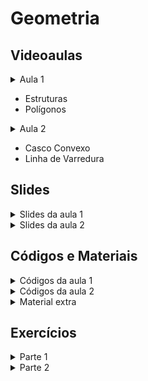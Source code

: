 Geometria
====================================

## Videoaulas

<details>
    <summary>Aula 1</summary>

<iframe width="672" height="378" src="https://www.youtube.com/embed/VJ2GsuPnmpA" title="YouTube video player" frameborder="0" allow="accelerometer; autoplay; clipboard-write; encrypted-media; gyroscope; picture-in-picture" allowfullscreen></iframe>

</details>

- Estruturas
- Polígonos

<details>
    <summary>Aula 2</summary>

</details>

- Casco Convexo
- Linha de Varredura

## Slides

<details>
    <summary>Slides da aula 1</summary>

<iframe src="https://docs.google.com/presentation/d/e/2PACX-1vT3_4gnUV3-Heex8lCiTIsoJPzzC1dbonf5dTb-BqgE42U-fOmpBAIayVe2JwxmKqwlulP55lhSCcYh/embed?start=false&loop=false&delayms=60000" frameborder="0" width="672" height="378" allowfullscreen="true" mozallowfullscreen="true" webkitallowfullscreen="true"></iframe>

</details>

<details>
    <summary>Slides da aula 2</summary>

</details>

## Códigos e Materiais

<details>
    <summary>Códigos da aula 1</summary>

<div markdown=1>

- [CSES Point Location Test](code/pointCross.cpp)
- [CF Crazy Town](code/crazyTown.cpp)
- [CSES Polygon Area](code/polygonArea.cpp)
- [GCPC Hobbits](code/hobbits.cpp)

</div>
</details>

<details>
    <summary>Códigos da aula 2</summary>

<div markdown=1>

</div>
</details>


<details>
    <summary>Material extra</summary>

<div markdown=1>

- [[CP-algo] Basic Geometry](https://cp-algorithms.com/geometry/basic-geometry.html)
- [[CP-algo] Finding area of simple polygon](https://cp-algorithms.com/geometry/area-of-simple-polygon.html)
- [[CP-algo] Check if point belongs to the convex polygon](https://cp-algorithms.com/geometry/point-in-convex-polygon.html)
- [[CF-Blog] Geometry: 2D points and lines](https://codeforces.com/blog/entry/48122)
- [[CF-Blog] Geometry: Polygon algorithms](https://codeforces.com/blog/entry/48868)

- [[CP-algo] Geometry: Convex Hull using Graham's Scan](https://cp-algorithms.com/geometry/grahams-scan-convex-hull.html)
- [[Wikipedia] Convex Hull using Monotone Chain](https://en.wikibooks.org/wiki/Algorithm_Implementation/Geometry/Convex_hull/Monotone_chain)
- [[TopCoder] Sweep Line Algorithms](https://www.topcoder.com/thrive/articles/Line%20Sweep%20Algorithms)
- [[CF-Blog] How to sweep like a Sir](https://codeforces.com/blog/entry/20377)
- [[CP-algo] Sweep Line - Intersecting Segments](https://cp-algorithms.com/geometry/intersecting_segments.html)
- [[Summer School 2020] Geometria](https://www.youtube.com/watch?v=eLCm1gKBe3c)

</div>
</details>

## Exercícios

<details>
    <summary>Parte 1</summary>

<div markdown=1>

- Exercícios de fixação
    - [[CSES] Posição Ponto](https://cses.fi/problemset/task/2189)
    - [[CF] Reta](https://codeforces.com/problemset/problem/498/A)
    - [[CSES] Área Polígono](https://cses.fi/problemset/task/2191)
    - [[CF] Complexidade](https://codeforces.com/contest/1032/problem/D)
    - [[NERC 2020] Produto Vetorial](https://codeforces.com/problemset/problem/1468/G)

- Exercícios intermediários
    - [[CF] Retas](https://codeforces.com/contest/1030/problem/B)
    - [[CF] Distância Euclidiana](https://codeforces.com/problemset/problem/1495/A)
    - [[CF] Circunferência](https://codeforces.com/problemset/problem/1100/C)
    - [[CF] Produto Vetorial 5D](https://codeforces.com/problemset/problem/850/A)
    - [[CF] Polígono](https://codeforces.com/contest/772/problem/B)

- Exercícios difíceis
    - [[CF] Ordenação Angular](https://codeforces.com/problemset/problem/257/C)
    - [[Summer School 2018] Ponto dentro do Polígono (Busca Binária)](https://codeforces.com/group/3qadGzUdR4/contest/101707/problem/D)
    - [[CF] Complexidade](https://codeforces.com/contest/1455/problem/E)
    - [[GCPC 2018] Rotação 3D](https://codeforces.com/gym/102021)
</div>
</details>

<details>
    <summary>Parte 2</summary>

<div markdown=1>

- Exercícios de fixação
    - [[CSES] Convex Hull](https://cses.fi/problemset/task/2195)
    - [[SPOJ] Convex Hull](https://www.spoj.com/problems/VMILI/)
    - [[CSES] Sweep Line](https://cses.fi/problemset/task/1619)
- Exercícios intermediários
    - [[SPOJ] Convex Hull](https://www.spoj.com/problems/BSHEEP/)
    - [[CF] Sweep Line + Combinatória](https://codeforces.com/contest/1420/problem/D)
    - [[SPOJ] Convex Hull - Combinação Linear](https://www.spoj.com/problems/PERFUME/en/)
- Exercícios difíceis
    - [[VIII Maratona UnB] - Convex Hull Combinação Linear](https://codeforces.com/group/btcK4I5D5f/contest/308631/problem/G)
    - [[ICPC - Nacional 2019] Geometria + Lazy Propagation](https://codeforces.com/gym/102346/problem/F)
    - [[SWERC 2018] Sweep Line Radial](https://codeforces.com/gym/102465/problem/F)
    - [[Timus] Sweep Line Segment Intersections](https://acm.timus.ru/problem.aspx?space=1&num=14690)
</div>
</details>
